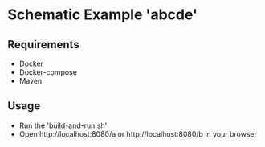 # Schematic Example 'abcde'

## Requirements
 * Docker
 * Docker-compose
 * Maven

## Usage
 * Run the 'build-and-run.sh'
 * Open http://localhost:8080/a or http://localhost:8080/b in your browser
